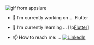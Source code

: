   ![gif from appslure](https://excelcoders.com/wp-content/uploads/2022/07/android.gif)
   
- 🔭 I’m currently working on ... Flutter 
- 🌱 I’m currently learning ... [!p[Flutter](https://img.shields.io/badge/Ionic-3880FF?style=for-the-badge&logo=ionic&logoColor=white)]

- 📫 How to reach me: ... [![LinkedIn](https://img.shields.io/badge/Twitter-1DA1F2?style=for-the-badge&logo=twitter&logoColor=white)](https://twitter.com/amine_elhattami)



